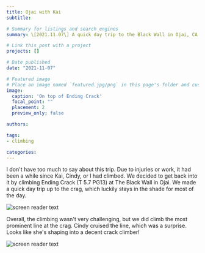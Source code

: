 ```yaml
---
title: Ojai with Kai
subtitle: 

# Summary for listings and search engines
summary: \[2021.11.07\] A quick day trip to the Black Wall in Ojai, CA.

# Link this post with a project
projects: []

# Date published
date: "2021-11-07"

# Featured image
# Place an image named `featured.jpg/png` in this page's folder and customize its options here.
image:
  caption: 'On top of Ending Crack'
  focal_point: ""
  placement: 2
  preview_only: false

authors:

tags:
- climbing

categories:
---
```


I don't have too much to say about this trip. Due to injuries or work, it had been a while since Kai, Cindy, or I had climbed. We decided to get back into it by climbing Ending Crack (T 5.7 PG13) at The Black Wall in Ojai. We made a quick day trip up to the crag, which luckily stays in the shade for most of the day.

![screen reader text](ending.jpg "Ending Crack")

Overall, the climbing wasn't very challenging, but we did climb the most prominent line at the crag. Cindy cruised the line, which was a surprise. Looks like she's shaping into a decent crack climber!

![screen reader text](cindy.jpg "Ending Crack")